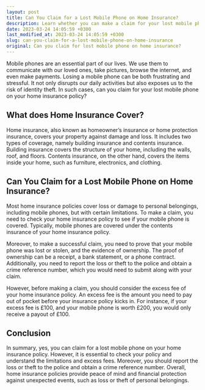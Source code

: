 ```yaml
---
layout: post
title: Can You Claim for a Lost Mobile Phone on Home Insurance?
description: Learn whether you can make a claim for your lost mobile phone on your home insurance policy.
date: 2023-03-24 14:05:59 +0300
last_modified_at: 2023-03-24 14:05:59 +0300
slug: can-you-claim-for-a-lost-mobile-phone-on-home-insurance
original: Can you claim for lost mobile phone on home insurance?
---
```

Mobile phones are an essential part of our lives. We use them to communicate with our loved ones, take pictures, browse the internet, and even make payments. Losing a mobile phone can be both frustrating and stressful. It not only disrupts our daily activities but also exposes us to the risk of identity theft. In such cases, can you claim for your lost mobile phone on your home insurance policy? 

## What does Home Insurance Cover?

Home insurance, also known as homeowner’s insurance or home protection insurance, covers your property against damage and loss. It includes two types of coverage, namely building insurance and contents insurance. Building insurance covers the structure of your home, including the walls, roof, and floors. Contents insurance, on the other hand, covers the items inside your home, such as furniture, electronics, and clothing. 

## Can You Claim for a Lost Mobile Phone on Home Insurance?

Most home insurance policies cover loss or damage to personal belongings, including mobile phones, but with certain limitations. To make a claim, you need to check your home insurance policy to see if your mobile phone is covered. Typically, mobile phones are covered under the contents insurance of your home insurance policy. 

Moreover, to make a successful claim, you need to prove that your mobile phone was lost or stolen, and the evidence of ownership. The proof of ownership can be a receipt, a bank statement, or a phone contract. Additionally, you need to report the loss or theft to the police and obtain a crime reference number, which you would need to submit along with your claim. 

However, before making a claim, you should consider the excess fee of your home insurance policy. An excess fee is the amount you need to pay out of pocket before your insurance policy kicks in. For instance, if your excess fee is £100, and your mobile phone is worth £200, you would only receive a payout of £100. 

## Conclusion

In summary, yes, you can claim for a lost mobile phone on your home insurance policy. However, it is essential to check your policy and understand the limitations and excess fees. Moreover, you should report the loss or theft to the police and obtain a crime reference number. Overall, home insurance policies provide peace of mind and financial protection against unexpected events, such as loss or theft of personal belongings.